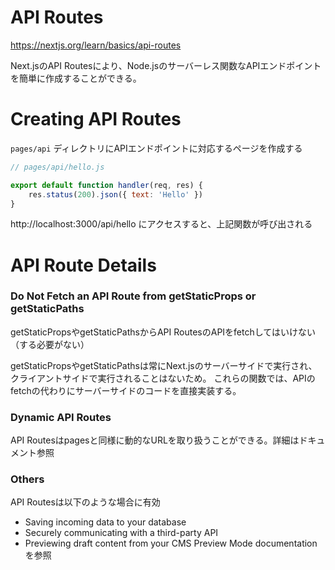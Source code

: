 API Routes
=

https://nextjs.org/learn/basics/api-routes

Next.jsのAPI Routesにより、Node.jsのサーバーレス関数なAPIエンドポイントを簡単に作成することができる。

Creating API Routes
==

`pages/api` ディレクトリにAPIエンドポイントに対応するページを作成する

```jsx
// pages/api/hello.js

export default function handler(req, res) {
    res.status(200).json({ text: 'Hello' })
}
```

http://localhost:3000/api/hello にアクセスすると、上記関数が呼び出される

API Route Details
==

### Do Not Fetch an API Route from getStaticProps or getStaticPaths

getStaticPropsやgetStaticPathsからAPI RoutesのAPIをfetchしてはいけない（する必要がない）

getStaticPropsやgetStaticPathsは常にNext.jsのサーバーサイドで実行され、クライアントサイドで実行されることはないため。
これらの関数では、APIのfetchの代わりにサーバーサイドのコードを直接実装する。

### Dynamic API Routes

API Routesはpagesと同様に動的なURLを取り扱うことができる。詳細はドキュメント参照

### Others

API Routesは以下のような場合に有効

* Saving incoming data to your database
* Securely communicating with a third-party API
* Previewing draft content from your CMS
  Preview Mode documentation を参照
